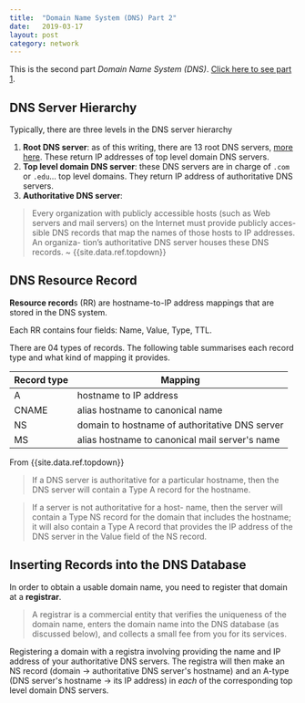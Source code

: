 ```yaml
---
title:  "Domain Name System (DNS) Part 2"
date:   2019-03-17
layout: post
category: network
---
```

This is the second part *Domain Name System (DNS)*. [Click here to see part 1](/network/2019/03/15/dns-1.html).

## DNS Server Hierarchy

Typically, there are three levels in the DNS server hierarchy

1. **Root DNS server**: as of this writing, there are 13 root DNS servers, [more here](https://www.iana.org/domains/root/servers). These return IP addresses of top level domain DNS servers.
2. **Top level domain DNS server**: these DNS servers are in charge of `.com` or `.edu`... top level domains. They return IP address of authoritative DNS servers.
3. **Authoritative DNS server**: 
>  Every organization with publicly accessible hosts (such as Web servers and mail servers) on the Internet must provide publicly acces- sible DNS records that map the names of those hosts to IP addresses. An organiza- tion’s authoritative DNS server houses these DNS records. ~ {{site.data.ref.topdown}}

## DNS Resource Record

**Resource record**s (RR) are hostname-to-IP address mappings that are stored in the DNS system.

Each RR contains four fields: Name, Value, Type, TTL.

There are 04 types of records. The following table summarises each record type and what kind of mapping it provides.

Record type | Mapping 
----- | -----
A | hostname to IP address
CNAME | alias hostname to canonical name
NS | domain to hostname of authoritative DNS server
MS | alias hostname to canonical mail server's name

From {{site.data.ref.topdown}}

> If a DNS server is authoritative for a particular hostname, then the DNS server will contain a Type A record for the hostname. 

> If a server is not authoritative for a host- name, then the server will contain a Type NS record for the domain that includes the hostname; it will also contain a Type A record that provides the IP address of the DNS server in the Value field of the NS record.

## Inserting Records into the DNS Database

In order to obtain a usable domain name, you need to register that domain at a **registrar**.

> A registrar is a commercial entity that verifies the uniqueness of the domain name, enters the domain name into the DNS database (as discussed below), and collects a small fee from you for its services. 

Registering a domain with a registra involving providing the name and IP address of your authoritative DNS servers. The registra will then make an NS record (domain -> authoritative DNS server's hostname) and an A-type (DNS server's hostname -> its IP address) in *each* of the corresponding top level domain DNS servers.